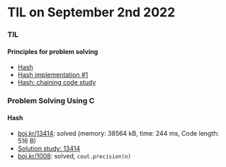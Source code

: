 # **TIL on September 2nd 2022**
### TIL
#### Principles for problem solving
- [Hash](../../../Computer%20science/Algorithm/hash-08-31-2022.md)
- [Hash implementation #1](../../../Computer%20science/Algorithm/hash-imp1-09-02-2022.cpp)
- [Hash: chaining code study](../../../Computer%20science/Algorithm/hash-chaining-09-02-2022.md)

### Problem Solving Using C
#### Hash
- [boj.kr/13414](../../../Problem%20Solving/boj/Hash/13414-09-02-2022.cpp): solved (memory: 38564 kB, time: 244 ms, Code length: 516 B)
- [Solution study: 13414](../../../Problem%20Solving/Solution%20study/sol-study-13414-09-02-2022.md)
- [boj.kr/1008](../../../Problem%20Solving/boj/1008-09-02-2022.cpp): solved, `cout.precision(n)`